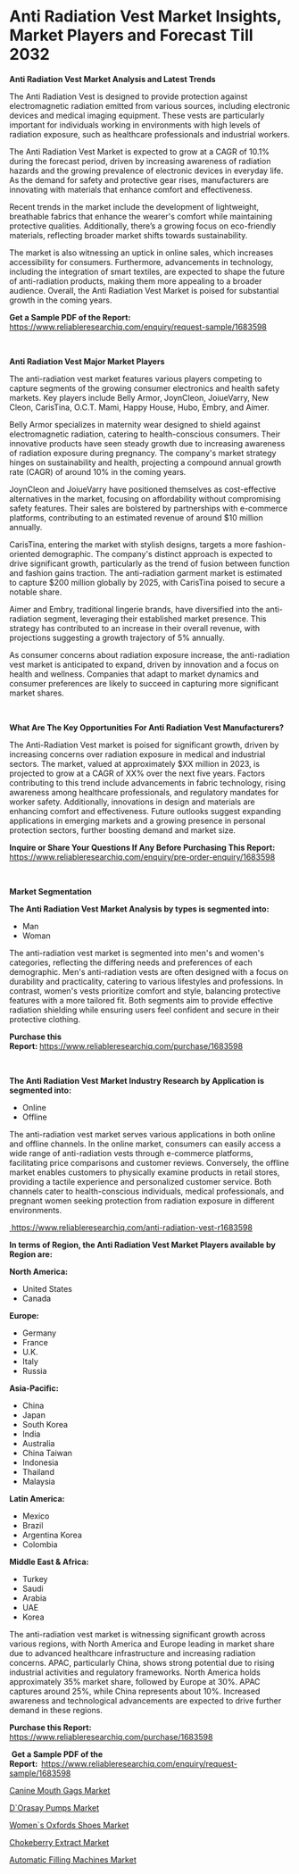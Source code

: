 <p><h1>Anti Radiation Vest Market Insights, Market Players and Forecast Till 2032</h1></p><p><strong>Anti Radiation Vest Market Analysis and Latest Trends</strong></p>
<p><p>The Anti Radiation Vest is designed to provide protection against electromagnetic radiation emitted from various sources, including electronic devices and medical imaging equipment. These vests are particularly important for individuals working in environments with high levels of radiation exposure, such as healthcare professionals and industrial workers. </p><p>The Anti Radiation Vest Market is expected to grow at a CAGR of 10.1% during the forecast period, driven by increasing awareness of radiation hazards and the growing prevalence of electronic devices in everyday life. As the demand for safety and protective gear rises, manufacturers are innovating with materials that enhance comfort and effectiveness. </p><p>Recent trends in the market include the development of lightweight, breathable fabrics that enhance the wearer's comfort while maintaining protective qualities. Additionally, there’s a growing focus on eco-friendly materials, reflecting broader market shifts towards sustainability. </p><p>The market is also witnessing an uptick in online sales, which increases accessibility for consumers. Furthermore, advancements in technology, including the integration of smart textiles, are expected to shape the future of anti-radiation products, making them more appealing to a broader audience. Overall, the Anti Radiation Vest Market is poised for substantial growth in the coming years.</p></p>
<p><strong>Get a Sample PDF of the Report:&nbsp;</strong> <a href="https://www.reliableresearchiq.com/enquiry/request-sample/1683598?utm_campaign=1842&utm_medium=2&utm_source=Github&utm_content=ia&utm_term=26032025&utm_id=anti-radiation-vest">https://www.reliableresearchiq.com/enquiry/request-sample/1683598</a></p>
<p>&nbsp;</p>
<p><strong>Anti Radiation Vest Major Market Players</strong></p>
<p><p>The anti-radiation vest market features various players competing to capture segments of the growing consumer electronics and health safety markets. Key players include Belly Armor, JoynCleon, JoiueVarry, New Cleon, CarisTina, O.C.T. Mami, Happy House, Hubo, Embry, and Aimer.</p><p>Belly Armor specializes in maternity wear designed to shield against electromagnetic radiation, catering to health-conscious consumers. Their innovative products have seen steady growth due to increasing awareness of radiation exposure during pregnancy. The company's market strategy hinges on sustainability and health, projecting a compound annual growth rate (CAGR) of around 10% in the coming years.</p><p>JoynCleon and JoiueVarry have positioned themselves as cost-effective alternatives in the market, focusing on affordability without compromising safety features. Their sales are bolstered by partnerships with e-commerce platforms, contributing to an estimated revenue of around $10 million annually.</p><p>CarisTina, entering the market with stylish designs, targets a more fashion-oriented demographic. The company's distinct approach is expected to drive significant growth, particularly as the trend of fusion between function and fashion gains traction. The anti-radiation garment market is estimated to capture $200 million globally by 2025, with CarisTina poised to secure a notable share.</p><p>Aimer and Embry, traditional lingerie brands, have diversified into the anti-radiation segment, leveraging their established market presence. This strategy has contributed to an increase in their overall revenue, with projections suggesting a growth trajectory of 5% annually.</p><p>As consumer concerns about radiation exposure increase, the anti-radiation vest market is anticipated to expand, driven by innovation and a focus on health and wellness. Companies that adapt to market dynamics and consumer preferences are likely to succeed in capturing more significant market shares.</p></p>
<p>&nbsp;</p>
<p><strong>What Are The Key Opportunities For Anti Radiation Vest Manufacturers?</strong></p>
<p><p>The Anti-Radiation Vest market is poised for significant growth, driven by increasing concerns over radiation exposure in medical and industrial sectors. The market, valued at approximately $XX million in 2023, is projected to grow at a CAGR of XX% over the next five years. Factors contributing to this trend include advancements in fabric technology, rising awareness among healthcare professionals, and regulatory mandates for worker safety. Additionally, innovations in design and materials are enhancing comfort and effectiveness. Future outlooks suggest expanding applications in emerging markets and a growing presence in personal protection sectors, further boosting demand and market size.</p></p>
<p><strong>Inquire or Share Your Questions If Any Before Purchasing This Report:</strong> <a href="https://www.reliableresearchiq.com/enquiry/pre-order-enquiry/1683598?utm_campaign=1842&utm_medium=2&utm_source=Github&utm_content=ia&utm_term=26032025&utm_id=anti-radiation-vest">https://www.reliableresearchiq.com/enquiry/pre-order-enquiry/1683598</a></p>
<p>&nbsp;</p>
<p><strong>Market Segmentation</strong></p>
<p><strong>The Anti Radiation Vest Market Analysis by types is segmented into:</strong></p>
<p><ul><li>Man</li><li>Woman</li></ul></p>
<p><p>The anti-radiation vest market is segmented into men's and women's categories, reflecting the differing needs and preferences of each demographic. Men's anti-radiation vests are often designed with a focus on durability and practicality, catering to various lifestyles and professions. In contrast, women's vests prioritize comfort and style, balancing protective features with a more tailored fit. Both segments aim to provide effective radiation shielding while ensuring users feel confident and secure in their protective clothing.</p></p>
<p><strong>Purchase this Report:&nbsp;</strong><a href="https://www.reliableresearchiq.com/purchase/1683598?utm_campaign=1842&utm_medium=2&utm_source=Github&utm_content=ia&utm_term=26032025&utm_id=anti-radiation-vest">https://www.reliableresearchiq.com/purchase/1683598</a></p>
<p>&nbsp;</p>
<p><strong>The Anti Radiation Vest Market Industry Research by Application is segmented into:</strong></p>
<p><ul><li>Online</li><li>Offline</li></ul></p>
<p><p>The anti-radiation vest market serves various applications in both online and offline channels. In the online market, consumers can easily access a wide range of anti-radiation vests through e-commerce platforms, facilitating price comparisons and customer reviews. Conversely, the offline market enables customers to physically examine products in retail stores, providing a tactile experience and personalized customer service. Both channels cater to health-conscious individuals, medical professionals, and pregnant women seeking protection from radiation exposure in different environments.</p></p>
<p><a href="https://www.reliableresearchiq.com/anti-radiation-vest-r1683598?utm_campaign=1842&utm_medium=2&utm_source=Github&utm_content=ia&utm_term=26032025&utm_id=anti-radiation-vest">&nbsp;https://www.reliableresearchiq.com/anti-radiation-vest-r1683598</a></p>
<p><strong>In terms of Region, the Anti Radiation Vest Market Players available by Region are:</strong></p>
<p>
    <p> <strong> North America: </strong>
        <ul>
            <li>United States</li>
            <li>Canada</li>
        </ul>
        </p> 
    <p> <strong> Europe: </strong>
        <ul>
            <li>Germany</li>
            <li>France</li>
            <li>U.K.</li>
            <li>Italy</li>
            <li>Russia</li>
        </ul>
        </p> 
    <p> <strong> Asia-Pacific: </strong>
        <ul>
            <li>China</li>
            <li>Japan</li>
            <li>South Korea</li>
            <li>India</li>
            <li>Australia</li>
            <li>China Taiwan</li>
            <li>Indonesia</li>
            <li>Thailand</li>
            <li>Malaysia</li>
        </ul>
        </p> 
    <p> <strong> Latin America: </strong>
        <ul>
            <li>Mexico</li>
            <li>Brazil</li>
            <li>Argentina Korea</li>
            <li>Colombia</li>
        </ul>
        </p> 
    <p> <strong> Middle East & Africa: </strong>
        <ul>
            <li>Turkey</li>
            <li>Saudi</li>
            <li>Arabia</li>
            <li>UAE</li>
            <li>Korea</li>
        </ul>
    </p>
    </p>
<p><p>The anti-radiation vest market is witnessing significant growth across various regions, with North America and Europe leading in market share due to advanced healthcare infrastructure and increasing radiation concerns. APAC, particularly China, shows strong potential due to rising industrial activities and regulatory frameworks. North America holds approximately 35% market share, followed by Europe at 30%. APAC captures around 25%, while China represents about 10%. Increased awareness and technological advancements are expected to drive further demand in these regions.</p></p>
<p><strong>Purchase this Report: </strong><a href="https://www.reliableresearchiq.com/purchase/1683598?utm_campaign=1842&utm_medium=2&utm_source=Github&utm_content=ia&utm_term=26032025&utm_id=anti-radiation-vest">https://www.reliableresearchiq.com/purchase/1683598</a></p>
<p>&nbsp;<strong>Get a Sample PDF of the Report:&nbsp;&nbsp;</strong><a href="https://www.reliableresearchiq.com/enquiry/request-sample/1683598?utm_campaign=1842&utm_medium=2&utm_source=Github&utm_content=ia&utm_term=26032025&utm_id=anti-radiation-vest">https://www.reliableresearchiq.com/enquiry/request-sample/1683598</a></p>
<p><strong></strong></p>
<p><p><a href="https://github.com/shimweummul/Market-Research-Report-List-1/blob/main/canine-mouth-gags-market.md?utm_campaign=1842&utm_medium=2&utm_source=Github&utm_content=ia&utm_term=26032025&utm_id=anti-radiation-vest">Canine Mouth Gags Market</a></p><p><a href="https://github.com/buseknoden2b/Market-Research-Report-List-1/blob/main/dorasay-pumps-market.md?utm_campaign=1842&utm_medium=2&utm_source=Github&utm_content=ia&utm_term=26032025&utm_id=anti-radiation-vest">D`Orasay Pumps Market</a></p><p><a href="https://github.com/bauldlimle6h/Market-Research-Report-List-1/blob/main/womens-oxfords-shoes-market.md?utm_campaign=1842&utm_medium=2&utm_source=Github&utm_content=ia&utm_term=26032025&utm_id=anti-radiation-vest">Women`s Oxfords Shoes Market</a></p><p><a href="https://github.com/sternymkere4/Market-Research-Report-List-1/blob/main/chokeberry-extract-market.md?utm_campaign=1842&utm_medium=2&utm_source=Github&utm_content=ia&utm_term=26032025&utm_id=anti-radiation-vest">Chokeberry Extract Market</a></p><p><a href="https://github.com/snaikraso/Market-Research-Report-List-1/blob/main/automatic-filling-machines-market.md?utm_campaign=1842&utm_medium=2&utm_source=Github&utm_content=ia&utm_term=26032025&utm_id=anti-radiation-vest">Automatic Filling Machines Market</a></p></p>